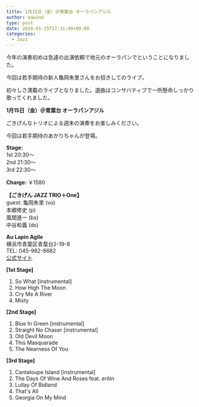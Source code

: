 ```yaml
---
title: 1月15日（金）＠青葉台 オーラパンアジル
author: eawind
type: post
date: 2010-01-15T17:31:08+09:00
categories:
  - Jazz
---
```

今年の演奏初めは急遽の出演依頼で地元のオーラパンでということになりました。

今回は若手期待の新人亀岡朱里さんをお招きしてのライブ。

初々しさ満載のライブとなりました。選曲はコンサバティブで一所懸命しっかり歌ってくれました。

**1月15日（金）＠青葉台 オーラパンアジル**

ごきげんなトリオによる週末の演奏をお楽しみください。

今回は若手期待のあかりちゃんが登場。

**Stage:**  
1st 20:30〜  
2nd 21:30〜  
3rd 22:30〜

**Charge:** ￥1580

**【ごきげん JAZZ TRIO＋One】**  
guest: 亀岡朱里 (vo)  
本郷修史 (p)  
風間進一 (bs)  
中谷和義 (ds)

**Au Lapin Agile**  
横浜市青葉区青葉台2-19-8  
TEL: 045-982-8682  
[公式サイト](http://www.geocities.jp/aulapinagile1/index.html)

**[1st Stage]**  
1. So What [instrumental]  
2. How High The Moon  
3. Cry Me A River  
4. Misty

**[2nd Stage]**  
1. Blue In Green [instrumental]  
2. Straight No Chaser [instrumental]  
3. Old Devil Moon  
4. This Masquarade  
5. The Nearness Of You

**[3rd Stage]**  
1. Cantaloupe Island [instrumental]  
2. The Days Of Wine And Roses feat. eritin  
3. Lullay Of Bidland  
4. That's All  
5. Georgia On My Mind
